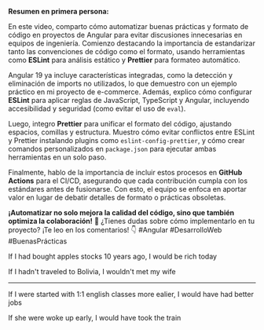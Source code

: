 **Resumen en primera persona:**  

En este video, comparto cómo automatizar buenas prácticas y formato de código en proyectos de Angular para evitar discusiones innecesarias en equipos de ingeniería. Comienzo destacando la importancia de estandarizar tanto las convenciones de código como el formato, usando herramientas como **ESLint** para análisis estático y **Prettier** para formateo automático.  

Angular 19 ya incluye características integradas, como la detección y eliminación de imports no utilizados, lo que demuestro con un ejemplo práctico en mi proyecto de e-commerce. Además, explico cómo configurar **ESLint** para aplicar reglas de JavaScript, TypeScript y Angular, incluyendo accesibilidad y seguridad (como evitar el uso de `eval`).  

Luego, integro **Prettier** para unificar el formato del código, ajustando espacios, comillas y estructura. Muestro cómo evitar conflictos entre ESLint y Prettier instalando plugins como `eslint-config-prettier`, y cómo crear comandos personalizados en `package.json` para ejecutar ambas herramientas en un solo paso.  

Finalmente, hablo de la importancia de incluir estos procesos en **GitHub Actions** para el CI/CD, asegurando que cada contribución cumpla con los estándares antes de fusionarse. Con esto, el equipo se enfoca en aportar valor en lugar de debatir detalles de formato o prácticas obsoletas.  

**¡Automatizar no solo mejora la calidad del código, sino que también optimiza la colaboración!** 🚀 ¿Tienes dudas sobre cómo implementarlo en tu proyecto? ¡Te leo en los comentarios! 👇 #Angular #DesarrolloWeb #BuenasPrácticas


If I had bought apples stocks 10 years ago, I would be rich today

If I hadn't traveled to Bolivia, I wouldn't met my wife

---

If I were started with 1:1 english classes more ealier, I would have had better jobs

If she were woke up early, I would have took the train